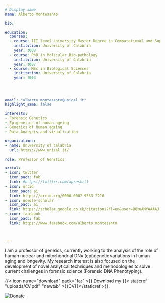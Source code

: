```yaml
---
# Display name
name: Alberto Montesanto

bio:

education:
  courses:
  - course: III level University Master Degree in Computational and Supercomputing Sciences 
    institution: University of Calabria
    year: 2008
  - course: PhD in Molecular Bio-pathology 
    institution: University of Calabria
    year: 2007
  - course: MSc in Biological Sciences 
    institution: University of Calabria
    year: 2003



    
email: "alberto.montesanto@unical.it"
highlight_name: false

interests:
- Forensic Genetics
- Epigenetics of human ageing
- Genetics of human ageing
- Data Analysis and visualization
    
organizations:
- name: University of Calabria
  url: https://www.unical.it/
  
role: Professor of Genetics

social:
- icon: twitter
  icon_pack: fab
  link: #https://twitter.com/apreshill
- icon: orcid
  icon_pack: ai
  link: https://orcid.org/0000-0002-9563-2216
- icon: google-scholar
  icon_pack: ai
  link: https://scholar.google.co.uk/citations?hl=en&user=B8kuAMYAAAAJ
- icon: facebook
  icon_pack: fab
  link: https://www.facebook.com/alberto.montesanto


 
---
```


I am a professor of genetics, currently working to the analysis of the role of human nuclear and mitochondrial DNA (epi)genetic variations in human aging and longevity. My research interest is also focused on the development of novel analytical techniques and methodologies to solve current challenges in forensic science (Forensic DNA Phenotyping).

{{< icon name="download" pack="fas" >}} Download my {{< staticref "uploads/CV.pdf" "newtab" >}}CV{{< /staticref >}}.


[![Donate](https://img.shields.io/badge/Donate-PayPal-green.svg)](https://www.paypal.com/cgi-bin/webscr?cmd=_donations&business=alberto.montesanto%40gmail.com&currency_code=EUR)